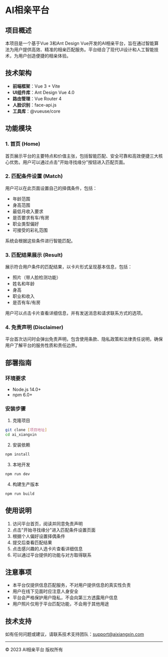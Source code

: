 # AI相亲平台

## 项目概述

本项目是一个基于Vue 3和Ant Design Vue开发的AI相亲平台，旨在通过智能算法为用户提供高效、精准的相亲匹配服务。平台结合了现代UI设计和人工智能技术，为用户创造便捷的相亲体验。

## 技术架构

- **前端框架**：Vue 3 + Vite
- **UI组件库**：Ant Design Vue 4.0
- **路由管理**：Vue Router 4
- **人脸识别**：face-api.js
- **工具库**：@vueuse/core

## 功能模块

### 1. 首页 (Home)

首页展示平台的主要特点和价值主张，包括智能匹配、安全可靠和高效便捷三大核心优势。用户可以通过点击"开始寻找缘分"按钮进入匹配页面。

### 2. 匹配条件设置 (Match)

用户可以在此页面设置自己的择偶条件，包括：
- 年龄范围
- 身高范围
- 最低月收入要求
- 是否要求有车/有房
- 职业类型偏好
- 可接受的彩礼范围

系统会根据这些条件进行智能匹配。

### 3. 匹配结果展示 (Result)

展示符合用户条件的匹配结果，以卡片形式呈现基本信息，包括：
- 照片（带人脸检测功能）
- 姓名和年龄
- 身高
- 职业和收入
- 是否有车/有房

用户可以点击卡片查看详细信息，并有发送消息和请求联系方式的选项。

### 4. 免责声明 (Disclaimer)

平台首次访问时会弹出免责声明，包含使用条款、隐私政策和法律责任说明，确保用户了解平台的服务性质和责任边界。

## 部署指南

### 环境要求
- Node.js 14.0+
- npm 6.0+

### 安装步骤

1. 克隆项目
```bash
git clone [项目地址]
cd ai_xiangxin
```

2. 安装依赖
```bash
npm install
```

3. 本地开发
```bash
npm run dev
```

4. 构建生产版本
```bash
npm run build
```

## 使用说明

1. 访问平台首页，阅读并同意免责声明
2. 点击"开始寻找缘分"进入匹配条件设置页面
3. 根据个人偏好设置择偶条件
4. 提交后查看匹配结果
5. 点击感兴趣的人选卡片查看详细信息
6. 可以通过平台提供的功能与对方取得联系

## 注意事项

- 本平台仅提供信息匹配服务，不对用户提供信息的真实性负责
- 用户在线下见面时应注意人身安全
- 平台会严格保护用户隐私，不会向第三方透露用户信息
- 用户照片仅用于平台匹配功能，不会用于其他用途

## 技术支持

如有任何问题或建议，请联系技术支持团队：support@aixiangxin.com

---

© 2023 AI相亲平台 版权所有